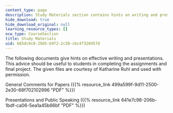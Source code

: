 ```yaml
---
content_type: page
description: Study Materials section contains hints on writing and presentations.
hide_download: true
hide_download_original: null
learning_resource_types: []
ocw_type: CourseSection
title: Study Materials
uid: 665dc9c0-29d5-b9f2-2c50-cbc47320457d
---
```


The following documents give hints on effective writing and presentations. This advice should be useful to students in completing the assignments and final project. The given files are courtesy of Katharine Ruhl and used with permission.

General Comments for Papers ({{% resource_link 499a599f-9d11-2500-2e30-68f702102996 "PDF" %}})

Presentations and Public Speaking ({{% resource_link 641e7c98-206b-1bdf-ca06-5ea1a45b66bf "PDF" %}})